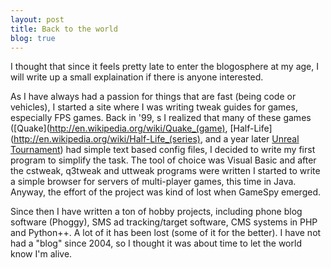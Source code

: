 ```yaml
---
layout: post
title: Back to the world
blog: true
---
```


I thought that since it feels pretty late to enter the blogosphere at my age, I will write up a small explaination if there is anyone interested. 


As I have always had a passion for things that are fast (being code or vehicles), I started a site where I was writing tweak guides for games, especially FPS games. Back in '99, s I realized that many of these games ([Quake](http://en.wikipedia.org/wiki/Quake_(game), [Half-Life](http://en.wikipedia.org/wiki/Half-Life_(series), and a year later [Unreal Tournament](http://en.wikipedia.org/wiki/Unreal_Tournament)) had simple text based config files, I decided to write my first program to simplify the task. The tool of choice was Visual Basic and after the cstweak, q3tweak and uttweak programs were written I started to write a simple browser for servers of multi-player games, this time in Java. Anyway, the effort of the project was kind of lost when GameSpy emerged.

Since then I have written a ton of hobby projects, including phone blog software (Phoggy), SMS ad tracking/target software, CMS systems in PHP and Python++. A lot of it has been lost (some of it for the better). I have not had a "blog" since 2004, so I thought it was about time to let the world know I'm alive.

